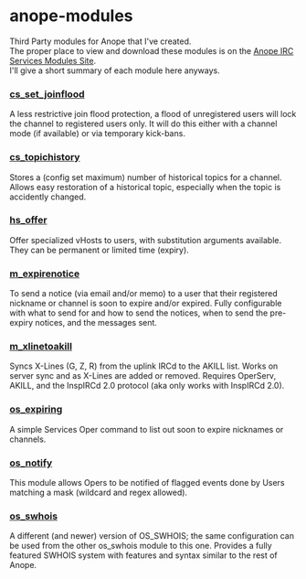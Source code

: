 # anope-modules
Third Party modules for Anope that I've created.  
The proper place to view and download these modules is on the [Anope IRC Services Modules Site](https://modules.anope.org/index.php?page=home).  
I'll give a short summary of each module here anyways.

### [cs_set_joinflood](https://modules.anope.org/index.php?page=view&id=279 "View module on the Anope Module Site")
A less restrictive join flood protection, a flood of unregistered users will lock the
channel to registered users only. It will do this either with a channel mode (if available)
or via temporary kick-bans.

### [cs_topichistory](https://modules.anope.org/index.php?page=view&id=281 "View module on the Anope Module Site")
Stores a (config set maximum) number of historical topics for a channel. Allows easy
restoration of a historical topic, especially when the topic is accidently changed.

### [hs_offer](https://modules.anope.org/index.php?page=view&id=284 "View module on the Anope Module Site")
Offer specialized vHosts to users, with substitution arguments available. They can be
permanent or limited time (expiry).

### [m_expirenotice](https://modules.anope.org/index.php?page=view&id=277 "View module on the Anope Module Site")
To send a notice (via email and/or memo) to a user that their registered nickname or
channel is soon to expire and/or expired. Fully configurable with what to send for and
how to send the notices, when to send the pre-expiry notices, and the messages sent.

### [m_xlinetoakill](https://modules.anope.org/index.php?page=view&id=285 "View module on the Anope Module Site")
Syncs X-Lines (G, Z, R) from the uplink IRCd to the AKILL list. Works on server sync
and as X-Lines are added or removed. Requires OperServ, AKILL, and the InspIRCd 2.0
protocol (aka only works with InspIRCd 2.0).

### [os_expiring](https://modules.anope.org/index.php?page=view&id=276 "View module on the Anope Module Site")
A simple Services Oper command to list out soon to expire nicknames or channels.

### [os_notify](https://modules.anope.org/index.php?page=view&id=283 "View module on the Anope Module Site")
This module allows Opers to be notified of flagged events done by Users matching
a mask (wildcard and regex allowed).

### [os_swhois](https://modules.anope.org/index.php?page=view&id=282 "View module on the Anope Module Site")
A different (and newer) version of OS_SWHOIS; the same configuration can be used from
the other os_swhois module to this one. Provides a fully featured SWHOIS system with
features and syntax similar to the rest of Anope.
